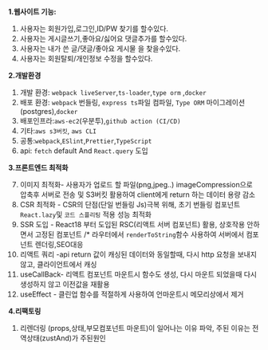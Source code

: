 **1.웹사이트 기능:**

1. 사용자는 회원가입,로그인,ID/PW 찾기를 할수있다.
2. 사용자는 게시글쓰기,좋아요/싫어요 댓글추가를 할수있다.
3. 사용자는 내가 쓴 글/댓글/좋아요 게시물 을 찾을수있다.
4. 사용자는 회원탈퇴/개인정보 수정을 할수있다.

**2.개발환경**

1. 개발 환경: `webpack liveServer`,`ts-loader`,`type orm` ,`docker`
2. 배포 환경: `webpack` 번들링, `express ts`파일 컴파일, `Type ORM` 마이그레이션(postgres),`docker`
3. 배포인프라:`aws-ec2`(우분투),`github action (CI/CD)`
4. 기타:`aws s3버킷`, `aws CLI`
5. 공통:`webpack`,`ESlint`,`Prettier`,`TypeScript`
6. api: `fetch` default And `React.query` 도입

**3.프론트엔드 최적화**

7. 이미지 최적화- 사용자가 업로드 할 파일(png,jpeg..) imageCompression으로 압축후 서버로 전송 및 S3버킷 활용하여 client에게 return 하는 데이터 용량 감소
8. CSR 최적화 - CSR의 단점(단일 번들링 Js)극복 위해, 초기 번들링 컴포넌트 `React.lazy`및 `코드 스플리팅` 적용 성능 최적화
9. SSR 도입 - React18 부터 도입된 RSC(리액트 서버 컴포넌트) 활용, 상호작용 안하면서 고정된 컴포넌트 /\* 라우터에서 `renderToString`함수 사용하여 서버에서 컴포넌트 렌더링,SEO대응
10. 리액트 쿼리 -api return 값이 캐싱된 데이터와 동일할때, 다시 http 요청을 보내지 않고, 클라이언트에서 캐싱
11. useCallBack- 리액트 컴포넌트 마운트시 함수도 생성, 다시 마운트 되었을때 다시 생성하지 않고 이전값을 재활용
12. useEffect - 클린업 함수를 적절하게 사용하여 언마운트시 메모리상에서 제거

**4.리팩토링**

1. 리렌더링 (props,상태,부모컴포넌트 마운트)이 일어나는 이유 파악, 주된 이유는 전역상태(zustAnd)가 주된원인
